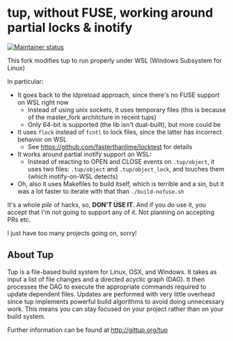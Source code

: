 # tup, without FUSE, working around partial locks & inotify

[![Maintainer status](https://img.shields.io/badge/maintained%3F-no!-red.svg?style=flat)](https://twitter.com/nilium/status/894671737266163712)

This fork modifies tup to run properly under WSL (Windows Subsystem for Linux)

In particular:

  * It goes back to the ldpreload approach, since there's no FUSE support on WSL right now
    * Instead of using unix sockets, it uses temporary files
      (this is because of the master_fork architcture in recent tups)
    * Only 64-bit is supported (the lib isn't dual-built), but more could be
  * It uses `flock` instead of `fcntl` to lock files, since the latter has incorrect behavior on WSL
    * See <https://github.com/fasterthanlime/locktest> for details
  * It works around partial inotify support on WSL:
    * Instead of reacting to OPEN and CLOSE events on `.tup/object`, it
    uses two files: `.tup/object` and `.tup/object_lock`, and touches them
    (which inotify-on-WSL detects)
  * Oh, also it uses Makefiles to build itself, which is terrible and a sin,
    but it was a lot faster to iterate with that than `./build-nofuse.sh`

It's a whole *pile* of hacks, so, **DON'T USE IT**. And if you *do* use it,
you accept that I'm not going to support any of it. Not planning on accepting PRs etc.

I just have too many projects going on, sorry!

## About Tup

Tup is a file-based build system for Linux, OSX, and Windows. It takes
as input a list of file changes and a directed acyclic graph (DAG). It
then processes the DAG to execute the appropriate commands required to
update dependent files. Updates are performed with very little overhead
since tup implements powerful build algorithms to avoid doing
unnecessary work. This means you can stay focused on your project rather
than on your build system.

Further information can be found at http://gittup.org/tup
